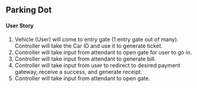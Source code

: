 
## Parking Dot

#### User Story

1. Vehicle (User) will come to entry gate (1 entry gate out of many). Controller will take the Car ID and use it to generate ticket.
2. Controller will take input from attendant to open gate for user to go in.
3. Controller will take input from attendant to generate bill.
4. Controller will take input from user to redirect to desired payment gateway, receive a success, and generate receipt.
5. Controller will take input from attendant to open gate.
